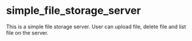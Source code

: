 # simple_file_storage_server
This is a simple file storage server.  User can upload file,  delete file and list file on the server. 
